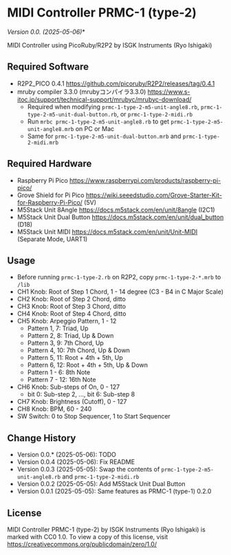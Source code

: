 MIDI Controller PRMC-1 (type-2)
===============================

**Version 0.0.* (2025-05-06)**

MIDI Controller using PicoRuby/R2P2 by ISGK Instruments (Ryo Ishigaki)

Required Software
-----------------

- R2P2_PICO 0.4.1 https://github.com/picoruby/R2P2/releases/tag/0.4.1
- mruby compiler 3.3.0 (mrubyコンパイラ3.3.0) https://www.s-itoc.jp/support/technical-support/mrubyc/mrubyc-download/
    - Required when modifying `prmc-1-type-2-m5-unit-angle8.rb`, `prmc-1-type-2-m5-unit-dual-button.rb`, or `prmc-1-type-2-midi.rb`
    - Run `mrbc prmc-1-type-2-m5-unit-angle8.rb` to get `prmc-1-type-2-m5-unit-angle8.mrb` on PC or Mac
    - Same for `prmc-1-type-2-m5-unit-dual-button.mrb` and `prmc-1-type-2-midi.mrb`

Required Hardware
-----------------

- Raspberry Pi Pico https://www.raspberrypi.com/products/raspberry-pi-pico/
- Grove Shield for Pi Pico https://wiki.seeedstudio.com/Grove-Starter-Kit-for-Raspberry-Pi-Pico/ (5V)
- M5Stack Unit 8Angle https://docs.m5stack.com/en/unit/8angle (I2C1)
- M5Stack Unit Dual Button https://docs.m5stack.com/en/unit/dual_button (D18)
- M5Stack Unit MIDI https://docs.m5stack.com/en/unit/Unit-MIDI (Separate Mode, UART1)

Usage
-----

- Before running `prmc-1-type-2.rb` on R2P2, copy `prmc-1-type-2-*.mrb` to `/lib`
- CH1 Knob: Root of Step 1 Chord, 1 - 14 degree (C3 - B4 in C Major Scale)
- CH2 Knob: Root of Step 2 Chord, ditto
- CH3 Knob: Root of Step 3 Chord, ditto
- CH4 Knob: Root of Step 4 Chord, ditto
- CH5 Knob: Arpeggio Pattern, 1 - 12
    - Pattern 1, 7: Triad, Up
    - Pattern 2, 8: Triad, Up & Down
    - Pattern 3, 9: 7th Chord, Up
    - Pattern 4, 10: 7th Chord, Up & Down
    - Pattern 5, 11: Root + 4th + 5th, Up
    - Pattern 6, 12: Root + 4th + 5th, Up & Down
    - Pattern 1 - 6: 8th Note
    - Pattern 7 - 12: 16th Note
- CH6 Knob: Sub-steps of On, 0 - 127
    - bit 0: Sub-step 2, ..., bit 6: Sub-step 8
- CH7 Knob: Brightness (Cutoff), 0 - 127
- CH8 Knob: BPM, 60 - 240
- SW Switch: 0 to Stop Sequencer, 1 to Start Sequencer

Change History
--------------

- Version 0.0.* (2025-05-06): TODO
- Version 0.0.4 (2025-05-06): Fix README
- Version 0.0.3 (2025-05-05): Swap the contents of `prmc-1-type-2-m5-unit-angle8.rb` and `prmc-1-type-2-midi.rb`
- Version 0.0.2 (2025-05-05): Add M5Stack Unit Dual Button
- Version 0.0.1 (2025-05-05): Same features as PRMC-1 (type-1) 0.2.0

License
-------

MIDI Controller PRMC-1 (type-2) by ISGK Instruments (Ryo Ishigaki) is marked with CC0 1.0.
To view a copy of this license, visit https://creativecommons.org/publicdomain/zero/1.0/
